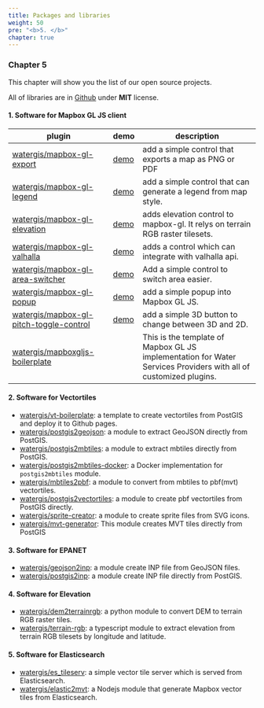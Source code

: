```yaml
---
title: Packages and libraries
weight: 50
pre: "<b>5. </b>"
chapter: true
---
```


### Chapter 5

This chapter will show you the list of our open source projects.

All of libraries are in [Github](https://github.com/watergis) under **MIT** license.

#### 1. Software for Mapbox GL JS client

| plugin | demo | description |
|---|---|---|
|[watergis/mapbox-gl-export](https://github.com/watergis/mapbox-gl-export)| [demo](./mapbox-gl-export)|add a simple control that exports a map as PNG or PDF|
|[watergis/mapbox-gl-legend](https://github.com/watergis/mapbox-gl-legend)| [demo](./mapbox-gl-legend)|add a simple control that can generate a legend from map style.|
|[watergis/mapbox-gl-elevation](https://github.com/watergis/mapbox-gl-elevation)| [demo](./mapbox-gl-elevation)|adds elevation control to mapbox-gl. It relys on terrain RGB raster tilesets.|
|[watergis/mapbox-gl-valhalla](https://github.com/watergis/mapbox-gl-valhalla)| [demo](./mapbox-gl-valhalla)|adds a control which can integrate with valhalla api.|
|[watergis/mapbox-gl-area-switcher](https://github.com/watergis/mapbox-gl-area-switcher)|[demo](./mapbox-gl-area-switcher)| Add a simple control to switch area easier.|
|[watergis/mapbox-gl-popup](https://github.com/watergis/mapbox-gl-popup)|[demo](./mapbox-gl-popup)| add a simple popup into Mapbox GL JS.|
|[watergis/mapbox-gl-pitch-toggle-control](https://github.com/watergis/mapbox-gl-pitch-toggle-control)|[demo](./mapbox-gl-pitch-toggle-control)| add a simple 3D button to change between 3D and 2D.|
|[watergis/mapboxgljs-boilerplate](https://github.com/watergis/mapboxgljs-boilerplate)|| This is the template of Mapbox GL JS implementation for Water Services Providers with all of customized plugins.|
#### 2. Software for Vectortiles
- [watergis/vt-boilerplate](https://github.com/watergis/vt-boilerplate): a template to create vectortiles from PostGIS and deploy it to Github pages.
- [watergis/postgis2geojson](https://github.com/watergis/postgis2geojson): a module to extract GeoJSON directly from PostGIS.
- [watergis/postgis2mbtiles](https://github.com/watergis/postgis2mbtiles): a module to extract mbtiles directly from PostGIS.
- [watergis/postgis2mbtiles-docker](https://github.com/watergis/postgis2mbtiles-docker): a Docker implementation for `postgis2mbtiles` module.
- [watergis/mbtiles2pbf](https://github.com/watergis/mbtiles2pbf): a module to convert from mbtiles to pbf(mvt) vectortiles.
- [watergis/postgis2vectortiles](https://github.com/watergis/postgis2vectortiles): a module to create pbf vectortiles from PostGIS directly.
- [watergis/sprite-creator](https://github.com/watergis/sprite-creator): a module to create sprite files from SVG icons.
- [watergis/mvt-generator](https://github.com/watergis/mvt-generator): This module creates MVT tiles directly from PostGIS

#### 3. Software for EPANET
- [watergis/geojson2inp](https://github.com/watergis/geojson2inp): a module create INP file from GeoJSON files.
- [watergis/postgis2inp](https://github.com/watergis/postgis2inp): a module create INP file directly from PostGIS.

#### 4. Software for Elevation
- [watergis/dem2terrainrgb](https://github.com/watergis/dem2terrainrgb): a python module to convert DEM to terrain RGB raster tiles.
- [watergis/terrain-rgb](https://github.com/watergis/terrain-rgb): a typescript module to extract elevation from terrain RGB tilesets by longitude and latitude.

#### 5. Software for Elasticsearch
- [watergis/es_tileserv](https://github.com/watergis/es_tileserv): a simple vector tile server which is served from Elasticsearch.
- [watergis/elastic2mvt](https://github.com/watergis/elastic2mvt):  a Nodejs module that generate Mapbox vector tiles from Elasticsearch.